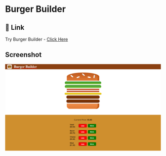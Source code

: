 # Burger Builder

## 🔗 Link
Try Burger Builder - [Click Here](https://thilak-07.github.io/burger-builder-js/)

## Screenshot
![App Screenshot](https://github.com/Thilak-07/Burger_Builder/blob/main/Screenshots/The%20Burger.png)
